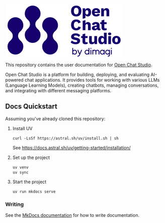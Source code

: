 [![](docs/assets/logo.png)](https://github.com/dimagi/open-chat-studio)

This repository contains the user documentation for [Open Chat Studio](https://github.com/dimagi/open-chat-studio).

Open Chat Studio is a platform for building, deploying, and evaluating AI-powered chat applications. It provides tools for working with various LLMs (Language Learning Models), creating chatbots, managing conversations, and integrating with different messaging platforms.

## Docs Quickstart

Assuming you've already cloned this repository:

1. Install UV

    ```shell
    curl -LsSf https://astral.sh/uv/install.sh | sh
    ```
    
    See https://docs.astral.sh/uv/getting-started/installation/

2. Set up the project
    
    ```shell
    uv venv
    uv sync
    ```

3. Start the project
    
    ```shell
    uv run mkdocs serve
    ```

### Writing

See the [MkDocs documentation](https://www.mkdocs.org/user-guide/writing-your-docs/) for how to write documentation.
